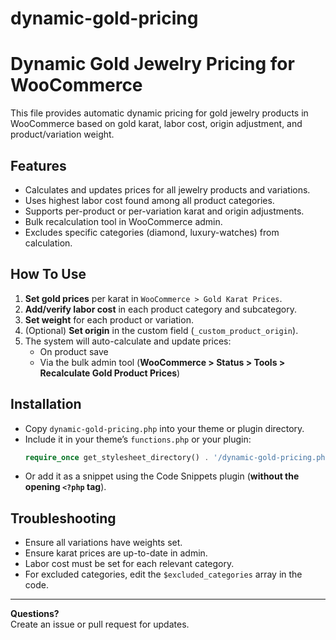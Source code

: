 # dynamic-gold-pricing
# Dynamic Gold Jewelry Pricing for WooCommerce

This file provides automatic dynamic pricing for gold jewelry products in WooCommerce based on gold karat, labor cost, origin adjustment, and product/variation weight.

## Features

- Calculates and updates prices for all jewelry products and variations.
- Uses highest labor cost found among all product categories.
- Supports per-product or per-variation karat and origin adjustments.
- Bulk recalculation tool in WooCommerce admin.
- Excludes specific categories (diamond, luxury-watches) from calculation.

## How To Use

1. **Set gold prices** per karat in `WooCommerce > Gold Karat Prices`.
2. **Add/verify labor cost** in each product category and subcategory.
3. **Set weight** for each product or variation.
4. (Optional) **Set origin** in the custom field (`_custom_product_origin`).
5. The system will auto-calculate and update prices:
    - On product save
    - Via the bulk admin tool (**WooCommerce > Status > Tools > Recalculate Gold Product Prices**)

## Installation

- Copy `dynamic-gold-pricing.php` into your theme or plugin directory.
- Include it in your theme’s `functions.php` or your plugin:
    ```php
    require_once get_stylesheet_directory() . '/dynamic-gold-pricing.php';
    ```
- Or add it as a snippet using the Code Snippets plugin (**without the opening `<?php` tag**).

## Troubleshooting

- Ensure all variations have weights set.
- Ensure karat prices are up-to-date in admin.
- Labor cost must be set for each relevant category.
- For excluded categories, edit the `$excluded_categories` array in the code.

---

**Questions?**  
Create an issue or pull request for updates.
